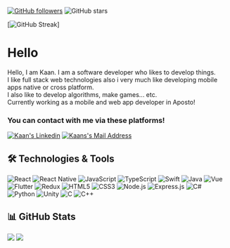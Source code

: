 [![GitHub followers](https://img.shields.io/github/followers/kaanmertkoc?style=social)](https://github.com/kaanmertkoc?tab=followers)
![GitHub stars](https://img.shields.io/github/stars/kaanmertkoc?style=social)

[![GitHub Streak](https://github-readme-stats.vercel.app/api?username=kaanmertkoc)]
# Hello

<p>
    Hello, I am Kaan. I am a software developer who likes to develop things.
    <br />
    I like full stack web technologies also i very much like developing mobile apps native or cross platform.
    <br />
    I also like to develop algorithms, make games... etc.
    <br />
    Currently working as a mobile and web app developer in Aposto!

### You can contact with me via these platforms!

<a href="https://www.linkedin.com/in/kaan-mert-ko%C3%A7-2a57b5202/" target="_blank" rel="nofollow">
<img alt="Kaan's Linkedin"
src="https://img.shields.io/badge/LinkedIn-0077B5?style=for-the-badge&logo=linkedin&logoColor=white" /></a>
<a href="mailto:kaanmertkocbus@gmail.com" target="_blank" rel="nofollow"><img alt="Kaans's Mail Address" src="https://img.shields.io/badge/Gmail-D14836?style=for-the-badge&logo=gmail&logoColor=white" /></a>

## 🛠 Technologies & Tools

<div>
<img alt="React" src="https://img.shields.io/badge/React-20232A?style=for-the-badge&logo=react&logoColor=61DAFB"></img>
<img alt="React Native" src="https://img.shields.io/badge/React_Native-20232A?style=for-the-badge&logo=react&logoColor=61DAFB"></img>
<img alt="JavaScript" src="https://img.shields.io/badge/JavaScript-323330?style=for-the-badge&logo=javascript&logoColor=F7DF1E"/>
<img alt="TypeScript" src="https://img.shields.io/badge/TypeScript-007ACC?style=for-the-badge&logo=typescript&logoColor=white" />
<img alt="Swift" src="https://img.shields.io/badge/Swift-FA7343?style=for-the-badge&logo=swift&logoColor=white"> </img>
<img alt="Java" src="https://img.shields.io/badge/Java-ED8B00?style=for-the-badge&logo=java&logoColor=white"></img>
<img alt="Vue" src="https://img.shields.io/badge/Vue.js-35495E?style=for-the-badge&logo=vue.js&logoColor=4FC08D"> </img>
<img alt="Flutter" src="https://img.shields.io/badge/Flutter-02569B?style=for-the-badge&logo=flutter&logoColor=white"> </img>
<img alt="Redux" src="https://img.shields.io/badge/Redux-593D88?style=for-the-badge&logo=redux&logoColor=white"></img>
<img alt="HTML5" src="https://img.shields.io/badge/HTML5-E34F26?style=for-the-badge&logo=html5&logoColor=white"></img>
<img alt="CSS3" src="https://img.shields.io/badge/CSS3-1572B6?style=for-the-badge&logo=css3&logoColor=white"></img>
<img alt="Node.js" src="https://img.shields.io/badge/Node.js-43853D?style=for-the-badge&logo=node.js&logoColor=white"></img>
<img alt="Express.js" src="https://img.shields.io/badge/Express.js-404D59?style=for-the-badge"></img>
<img alt="C#" src="https://img.shields.io/badge/C%23-239120?style=for-the-badge&logo=c-sharp&logoColor=white"> </img>
<img alt="Python" src="https://img.shields.io/badge/Python-14354C?style=for-the-badge&logo=python&logoColor=white"></img>
<img alt="Unity" src="https://img.shields.io/badge/Unity-100000?style=for-the-badge&logo=unity&logoColor=white"> </img>
<img alt="C" src="https://img.shields.io/badge/C-00599C?style=for-the-badge&logo=c&logoColor=white"></img>
<img alt="C++" src="https://img.shields.io/badge/C%2B%2B-00599C?style=for-the-badge&logo=c%2B%2B&logoColor=white"></img>

</div>

## 📊 GitHub Stats

<div>
  <img src="https://github-readme-stats-six-mu-61.vercel.app/api?username=kaanmertkoc&count_private=true&show_icons=true&theme=tokyonight">
  <img src="https://github-readme-stats-six-mu-61.vercel.app/api/top-langs/?username=kaanmertkoc&hide=html,ruby&layout=compact&show_icons=true&theme=tokyonight">
</div>
